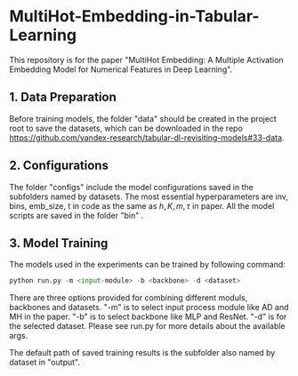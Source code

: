 # MultiHot-Embedding-in-Tabular-Learning

This repository is for the paper "MultiHot Embedding: A Multiple Activation Embedding Model for Numerical Features in Deep Learning".

## 1. Data Preparation
Before training models, the folder "data" should be created in the 
project root to save the datasets, which can be downloaded in the
repo https://github.com/yandex-research/tabular-dl-revisiting-models#33-data.

## 2. Configurations

The folder "configs" include the model configurations saved in
the subfolders named by datasets. The most essential hyperparameters
are inv, bins, emb_size, t in code as the same as $h, K, m, \tau$ 
in paper. All the model scripts are saved in the folder "bin"
.
## 3. Model Training
The models used in the experiments can be trained by following command:

```python
python run.py -m <input-module> -b <backbone> -d <dataset> 
```
There are three options provided for combining different moduls,
backbones and datasets. "-m" is to select input process module
like AD and MH in the paper. "-b" is to select backbone like MLP
and ResNet. "-d" is for the selected dataset. Please see run.py 
for more details about the available args.

The default path of saved training results is the subfolder also
named by dataset in "output".







